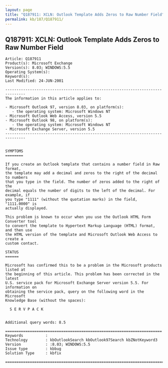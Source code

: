 ```yaml
---
layout: page
title: "Q187911: XCLN: Outlook Template Adds Zeros to Raw Number Field"
permalink: kb/187/Q187911/
---
```


## Q187911: XCLN: Outlook Template Adds Zeros to Raw Number Field

	Article: Q187911
	Product(s): Microsoft Exchange
	Version(s): 8.03; WINDOWS:5.5
	Operating System(s): 
	Keyword(s): 
	Last Modified: 24-JUN-2001
	
	-------------------------------------------------------------------------------
	The information in this article applies to:
	
	- Microsoft Outlook 97, version 8.03, on platform(s):
	   - the operating system: Microsoft Windows NT 
	- Microsoft Outlook Web Access, version 5.5 
	- Microsoft Outlook 98, on platform(s):
	   - the operating system: Microsoft Windows NT 
	- Microsoft Exchange Server, version 5.5 
	-------------------------------------------------------------------------------
	
	
	SYMPTOMS
	========
	
	If you create an Outlook template that contains a number field in Raw format,
	the template may add a decimal and zeros to the right of the decimal to numbers
	that you type in the field. The number of zeros added to the right of the
	decimal equals the number of digits to the left of the decimal. For example, if
	you type "1111" (without the quotation marks) in the field, "1111.0000" is
	actually displayed.
	
	This problem is known to occur when you use the Outlook HTML Form Converter tool
	to convert the template to Hypertext Markup Language (HTML) format, and then use
	the HTML version of the template and Microsoft Outlook Web Access to create a
	custom contact.
	
	STATUS
	======
	
	Microsoft has confirmed this to be a problem in the Microsoft products listed at
	the beginning of this article. This problem has been corrected in the latest
	U.S. service pack for Microsoft Exchange Server version 5.5. For information on
	obtaining the service pack, query on the following word in the Microsoft
	Knowledge Base (without the spaces):
	
	  S E R V P A C K
	
	
	Additional query words: 8.5
	
	======================================================================
	Keywords          :  
	Technology        : kbOutlookSearch kbOutlook97Search kbZNotKeyword3
	Version           : :8.03; WINDOWS:5.5
	Issue type        : kbbug
	Solution Type     : kbfix
	
	=============================================================================
	
